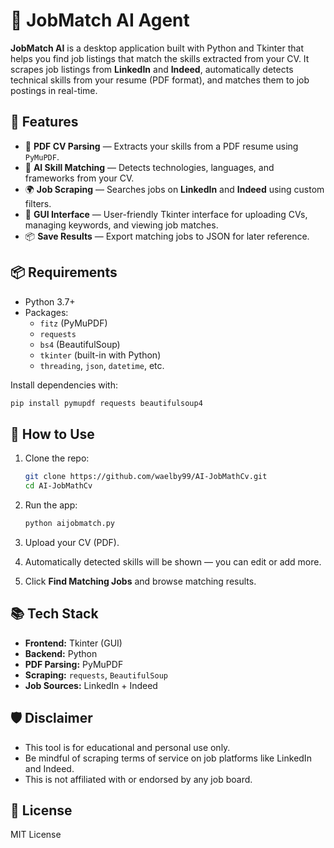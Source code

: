 # 🧠 JobMatch AI Agent

**JobMatch AI** is a desktop application built with Python and Tkinter that helps you find job listings that match the skills extracted from your CV. It scrapes job listings from **LinkedIn** and **Indeed**, automatically detects technical skills from your resume (PDF format), and matches them to job postings in real-time.

## 🚀 Features

- 📝 **PDF CV Parsing** — Extracts your skills from a PDF resume using `PyMuPDF`.
- 🤖 **AI Skill Matching** — Detects technologies, languages, and frameworks from your CV.
- 🌍 **Job Scraping** — Searches jobs on **LinkedIn** and **Indeed** using custom filters.
- 🧩 **GUI Interface** — User-friendly Tkinter interface for uploading CVs, managing keywords, and viewing job matches.
- 📦 **Save Results** — Export matching jobs to JSON for later reference.


## 📦 Requirements

- Python 3.7+
- Packages:
  - `fitz` (PyMuPDF)
  - `requests`
  - `bs4` (BeautifulSoup)
  - `tkinter` (built-in with Python)
  - `threading`, `json`, `datetime`, etc.

Install dependencies with:

```bash
pip install pymupdf requests beautifulsoup4
```

## 🔧 How to Use

1. Clone the repo:
   ```bash
   git clone https://github.com/waelby99/AI-JobMathCv.git
   cd AI-JobMathCv
   ```

2. Run the app:
   ```bash
   python aijobmatch.py
   ```

3. Upload your CV (PDF).
4. Automatically detected skills will be shown — you can edit or add more.
5. Click **Find Matching Jobs** and browse matching results.

## 📚 Tech Stack

- **Frontend:** Tkinter (GUI)
- **Backend:** Python
- **PDF Parsing:** PyMuPDF
- **Scraping:** `requests`, `BeautifulSoup`
- **Job Sources:** LinkedIn + Indeed

## 🛡 Disclaimer

- This tool is for educational and personal use only.
- Be mindful of scraping terms of service on job platforms like LinkedIn and Indeed.
- This is not affiliated with or endorsed by any job board.

## 📄 License

MIT License
